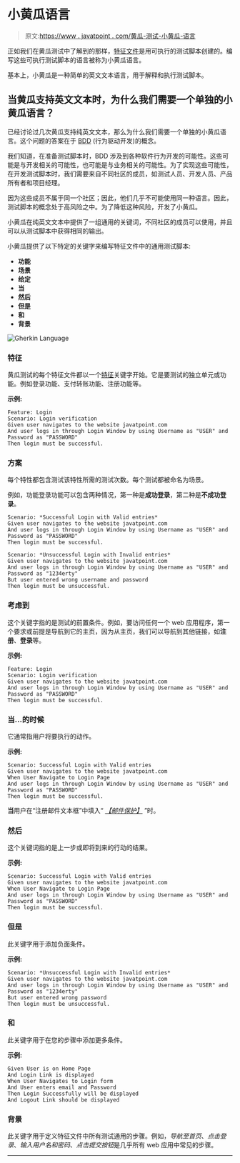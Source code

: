 # 小黄瓜语言

> 原文:[https://www . javatpoint . com/黄瓜-测试-小黄瓜-语言](https://www.javatpoint.com/cucumber-testing-gherkin-language)

正如我们在黄瓜测试中了解到的那样，[特征文件](feature-file-in-cucumber-testing)是用可执行的测试脚本创建的。编写这些可执行测试脚本的语言被称为小黄瓜语言。

基本上，小黄瓜是一种简单的英文文本语言，用于解释和执行测试脚本。

## 当黄瓜支持英文文本时，为什么我们需要一个单独的小黄瓜语言？

已经讨论过几次黄瓜支持纯英文文本，那么为什么我们需要一个单独的小黄瓜语言。这个问题的答案在于 [BDD](cucumber-behavior-driven-development) (行为驱动开发)的概念。

我们知道，在准备测试脚本时，BDD 涉及到各种软件行为开发的可能性。这些可能是与开发相关的可能性，也可能是与业务相关的可能性。为了实现这些可能性，在开发测试脚本时，我们需要来自不同社区的成员，如测试人员、开发人员、产品所有者和项目经理。

因为这些成员不属于同一个社区；因此，他们几乎不可能使用同一种语言。因此，测试脚本的概念处于高风险之中。为了降低这种风险，开发了小黄瓜。

小黄瓜在纯英文文本中提供了一组通用的关键词，不同社区的成员可以使用，并且可以从测试脚本中获得相同的输出。

小黄瓜提供了以下特定的关键字来编写特征文件中的通用测试脚本:

*   **功能**
*   **场景**
*   **给定**
*   **当**
*   **然后**
*   **但是**
*   **和**
*   **背景**

![Gherkin Language](../Images/93e4cb64c525cbd929ef4b7f0779b214.png)

### 特征

黄瓜测试的每个特征文件都以一个[特征](feature-in-cucumber-testing)关键字开始。它是要测试的独立单元或功能。例如登录功能、支付转账功能、注册功能等。

**示例:**

```
Feature: Login 
Scenario: Login verification
Given user navigates to the website javatpoint.com
And user logs in through Login Window by using Username as "USER" and Password as "PASSWORD"
Then login must be successful.

```

### 方案

每个特性都包含测试该特性所需的测试次数。每个测试都被命名为场景。

例如，功能登录功能可以包含两种情况，第一种是**成功登录**，第二种是**不成功登录**。

```
Scenario: *Successful Login with Valid entries*
Given user navigates to the website javatpoint.com
And user logs in through Login Window by using Username as "USER" and Password as "PASSWORD"
Then login must be successful.

```

```
Scenario: *Unsuccessful Login with Invalid entries*
Given user navigates to the website javatpoint.com
And user logs in through Login Window by using Username as "USER" and Password as "1234erty"
But user entered wrong username and password
Then login must be unsuccessful.

```

### 考虑到

这个关键字指的是测试的前置条件。例如，要访问任何一个 web 应用程序，第一个要求或前提是导航到它的主页，因为从主页，我们可以导航到其他链接，如**注册**、**登录**等。

**示例:**

```
Feature: Login 
Scenario: Login verification
Given user navigates to the website javatpoint.com
And user logs in through Login Window by using Username as "USER" and Password as "PASSWORD"
Then login must be successful.

```

### 当...的时候

它通常指用户将要执行的动作。

**示例:**

```
Scenario: Successful Login with Valid entries
Given user navigates to the website javatpoint.com
When User Navigate to Login Page 
And user logs in through Login Window by using Username as "USER" and Password as "PASSWORD"
Then login must be successful.

```

**当**用户在“注册邮件文本框”中填入“ *[【邮件保护】](/cdn-cgi/l/email-protection)* ”时。

### 然后

这个关键词指的是上一步或即将到来的行动的结果。

**示例:**

```
Scenario: Successful Login with Valid entries
Given user navigates to the website javatpoint.com
When User Navigate to Login Page 
And user logs in through Login Window by using Username as "USER" and Password as "PASSWORD"
Then login must be successful.

```

### 但是

此关键字用于添加负面条件。

**示例:**

```
Scenario: *Unsuccessful Login with Invalid entries*
Given user navigates to the website javatpoint.com
And user logs in through Login Window by using Username as "USER" and Password as "1234erty"
But user entered wrong password
Then login must be unsuccessful.

```

### 和

此关键字用于在您的步骤中添加更多条件。

**示例:**

```
Given User is on Home Page
And Login Link is displayed
When User Navigates to Login form
And User enters email and Password
Then Login Successfully will be displayed 
And Logout Link should be displayed

```

### 背景

此关键字用于定义特征文件中所有测试通用的步骤。例如，*导航至首页*、*点击登录*、*输入用户名和密码*、*点击提交按钮*是几乎所有 web 应用中常见的步骤。

* * *
